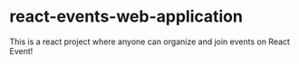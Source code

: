 # react-events-web-application
 This is a react project where anyone can organize and join events on React Event!
